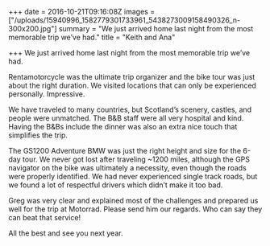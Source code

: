 +++
date = 2016-10-21T09:16:08Z
images = ["/uploads/15940996_1582779301733961_5438273009158490326_n-300x200.jpg"]
summary = "We just arrived home last night from the most memorable trip we’ve had."
title = "Keith and Ana"

+++
We just arrived home last night from the most memorable trip we’ve had.

Rentamotorcycle was the ultimate trip organizer and the bike tour was just about the right duration. We visited locations that can only be experienced personally. Impressive.

We have traveled to many countries, but Scotland’s scenery, castles, and people were unmatched. The B&B staff were all very hospital and kind. Having the B&Bs include the dinner was also an extra nice touch that simplifies the trip.

The GS1200 Adventure BMW was just the right height and size for the 6-day tour. We never got lost after traveling \~1200 miles, although the GPS navigator on the bike was ultimately a necessity, even though the roads were properly identified. We had never experienced single track roads, but we found a lot of respectful drivers which didn’t make it too bad.

Greg was very clear and explained most of the challenges and prepared us well for the trip at Motorrad. Please send him our regards. Who can say they can beat that service!

All the best and see you next year.